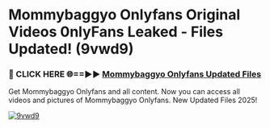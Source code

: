 # Mommybaggyo Onlyfans Original Videos 0nlyFans Leaked - Files Updated! (9vwd9)

<h3>🔴 CLICK HERE 🌐==►► <a href="https://tinyurl.com/ehrbuxhb" rel="nofollow">Mommybaggyo Onlyfans Updated Files</a></h3>

Get Mommybaggyo Onlyfans and all content. Now you can access all videos and pictures of Mommybaggyo Onlyfans. New Updated Files 2025!

[![9vwd9](https://i.imgur.com/lVYEuWS.gif)](https://tinyurl.com/ehrbuxhb)
